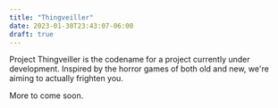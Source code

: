 ```yaml
---
title: "Thingveiller"
date: 2023-01-30T23:43:07-06:00
draft: true
---
```


Project Thingveiller is the codename for a project currently under development. Inspired by the horror games of both old and new, we're aiming to actually frighten you.

More to come soon. 